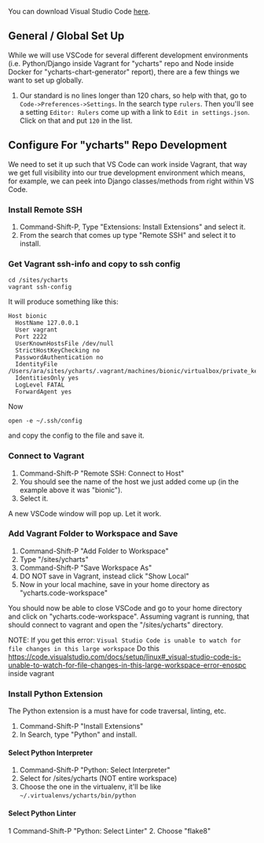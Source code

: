 You can download Visual Studio Code [here](https://code.visualstudio.com/Download).

## General / Global Set Up
While we will use VSCode for several different development environments (i.e. Python/Django inside Vagrant for "ycharts" repo and Node inside Docker for "ycharts-chart-generator" report), there are a few things we want to set up globally.

1. Our standard is no lines longer than 120 chars, so help with that, go to ```Code->Preferences->Settings```. In the search type ```rulers```. Then you'll see a setting ```Editor: Rulers``` come up with a link to ```Edit in settings.json```. Click on that and put ```120``` in the list.


## Configure For "ycharts" Repo Development
We need to set it up such that VS Code can work inside Vagrant, that way we get full visibility into our true development environment which means, for example, we can peek into Django classes/methods from right within VS Code.

### Install Remote SSH
1. Command-Shift-P, Type "Extensions: Install Extensions" and select it.
2. From the search that comes up type "Remote SSH" and select it to install.

### Get Vagrant ssh-info and copy to ssh config
```
cd /sites/ycharts
vagrant ssh-config
```

It will produce something like this:
```
Host bionic
  HostName 127.0.0.1
  User vagrant
  Port 2222
  UserKnownHostsFile /dev/null
  StrictHostKeyChecking no
  PasswordAuthentication no
  IdentityFile /Users/ara/sites/ycharts/.vagrant/machines/bionic/virtualbox/private_key
  IdentitiesOnly yes
  LogLevel FATAL
  ForwardAgent yes
```

Now
```
open -e ~/.ssh/config
```
and copy the config to the file and save it.

### Connect to Vagrant
1. Command-Shift-P "Remote SSH: Connect to Host" 
2. You should see the name of the host we just added come up (in the example above it was "bionic"). 
3. Select it.

A new VSCode window will pop up. Let it work.

### Add Vagrant Folder to Workspace and Save
1. Command-Shift-P "Add Folder to Workspace"
2. Type "/sites/ycharts"
3. Command-Shift-P "Save Workspace As"
4. DO NOT save in Vagrant, instead click "Show Local"
5. Now in your local machine, save in your home directory as "ycharts.code-workspace"

You should now be able to close VSCode and go to your home directory and click on "ycharts.code-workspace". Assuming vagrant is running, that should connect to vagrant and open the "/sites/ycharts" directory.

NOTE: If you get this error:
```Visual Studio Code is unable to watch for file changes in this large workspace```
Do this https://code.visualstudio.com/docs/setup/linux#_visual-studio-code-is-unable-to-watch-for-file-changes-in-this-large-workspace-error-enospc inside vagrant

### Install Python Extension
The Python extension is a must have for code traversal, linting, etc.

1. Command-Shift-P "Install Extensions"
2. In Search, type "Python" and install.

#### Select Python Interpreter
1. Command-Shift-P "Python: Select Interpreter" 
2. Select for /sites/ycharts (NOT entire workspace)
3. Choose the one in the virtualenv, it'll be like ```~/.virtualenvs/ycharts/bin/python```

#### Select Python Linter
1  Command-Shift-P "Python: Select Linter" 
2. Choose "flake8"
